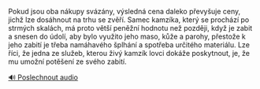 
Pokud jsou oba nákupy svázány, výsledná cena daleko převyšuje ceny, jichž lze dosáhnout na trhu se zvěří. Samec kamzíka, který se prochází po strmých skalách, má proto větší peněžní hodnotu než později, když je zabit a snesen do údolí, aby bylo využito jeho maso, kůže a parohy, přestože k jeho zabití je třeba namáhavého šplhání a spotřeba určitého materiálu. Lze říci, že jedna ze služeb, kterou živý kamzík lovci dokáže poskytnout, je, že mu umožní potěšení ze svého zabití.

[🔊 Poslechnout audio](/data/7-paragraphs/audio/chapter_35/para_005-Pokud-jsou-oba-nkupy-svzny-vsledn-cena-dalek.mp3)
